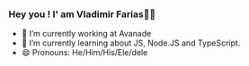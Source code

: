 ### Hey you ! I' am Vladimir Farias👊🏾

- 🔭 I’m currently working at Avanade
- 🌱 I’m currently learning about JS, Node.JS and TypeScript.
- 😄 Pronouns: He/Him/His/Ele/dele
